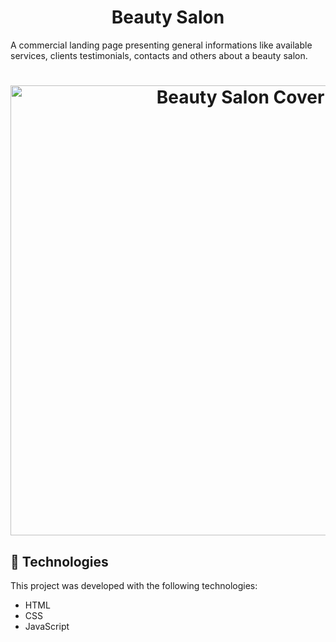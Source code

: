 <h1 align="center">
Beauty Salon
 </h1> 
<p>
A commercial landing page presenting general informations like available services, clients testimonials, contacts and others about a beauty salon.
</p>
 
<h1 align="center">
<img width="720px" alt="Beauty Salon Cover" src="https://user-images.githubusercontent.com/25250788/158037688-d64f95ab-b56d-4769-b811-19db7bf7be66.png">
</h1>


## 🚀 Technologies

This project was developed with the following technologies:

- HTML
- CSS
- JavaScript
